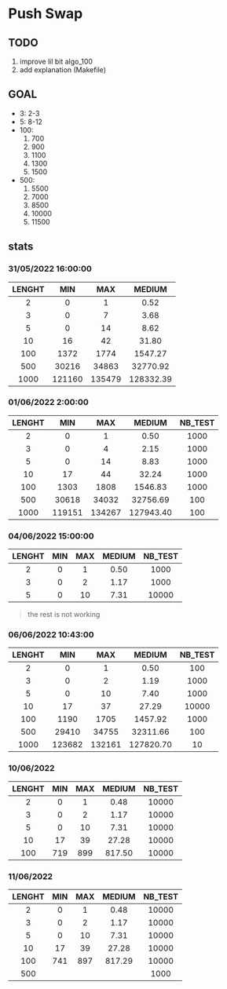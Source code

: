 # Push Swap

## TODO

1. improve lil bit algo_100
2. add explanation (Makefile)

## GOAL

- 3:	2-3
- 5:	8-12
- 100:
	1. 700
	2. 900
	3. 1100
	4. 1300
	5. 1500
- 500:
	1. 5500
	2. 7000
	3. 8500
	4. 10000
	5. 11500

## stats

### 31/05/2022 16:00:00

|LENGHT|MIN   |MAX   |MEDIUM   |
|:----:|:----:|:----:|:-------:|
|2     |0     |1     |0.52     |
|3     |0     |7     |3.68     |
|5     |0     |14    |8.62     |
|10    |16    |42    |31.80    |
|100   |1372  |1774  |1547.27  |
|500   |30216 |34863 |32770.92 |
|1000  |121160|135479|128332.39|

### 01/06/2022 2:00:00

|LENGHT|MIN   |MAX   |MEDIUM   |NB_TEST|
|:----:|:----:|:----:|:-------:|:-----:|
|2     |0     |1     |0.50     |1000   |
|3     |0     |4     |2.15     |1000   |
|5     |0     |14    |8.83     |1000   |
|10    |17    |44    |32.24    |1000   |
|100   |1303  |1808  |1546.83  |1000   |
|500   |30618 |34032 |32756.69 |100    |
|1000  |119151|134267|127943.40|100    |

### 04/06/2022 15:00:00

|LENGHT|MIN   |MAX   |MEDIUM   |NB_TEST|
|:----:|:----:|:----:|:-------:|:-----:|
|2     |0     |1     |0.50     |1000   |
|3     |0     |2     |1.17     |1000   |
|5     |0     |10    |7.31     |10000  |

> the rest is not working

### 06/06/2022 10:43:00

|LENGHT|MIN   |MAX   |MEDIUM   |NB_TEST|
|:----:|:----:|:----:|:-------:|:-----:|
|2     |0     |1     |0.50     |100    |
|3     |0     |2     |1.19     |1000   |
|5     |0     |10    |7.40     |1000   |
|10    |17    |37    |27.29    |10000  |
|100   |1190  |1705  |1457.92  |1000   |
|500   |29410 |34755 |32311.66 |100    |
|1000  |123682|132161|127820.70|10     |

### 10/06/2022

|LENGHT|MIN   |MAX   |MEDIUM   |NB_TEST|
|:----:|:----:|:----:|:-------:|:-----:|
|2     |0     |1     |0.48     |10000  |
|3     |0     |2     |1.17     |10000  |
|5     |0     |10    |7.31     |10000  |
|10    |17    |39    |27.28    |10000  |
|100   |719   |899   |817.50   |10000  |

### 11/06/2022

|LENGHT|MIN   |MAX   |MEDIUM   |NB_TEST|
|:----:|:----:|:----:|:-------:|:-----:|
|2     |0     |1     |0.48     |10000  |
|3     |0     |2     |1.17     |10000  |
|5     |0     |10    |7.31     |10000  |
|10    |17    |39    |27.28    |10000  |
|100   |741   |897   |817.29   |10000  |
|500   |      |      |         |1000   |
